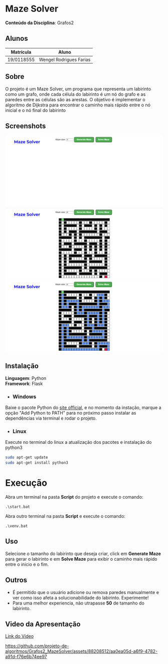 # Maze Solver


**Conteúdo da Disciplina**: Grafos2<br>

## Alunos
|Matrícula | Aluno |
| -- | -- |
| 19/0118555  |  Wengel Rodrigues Farias |


## Sobre 
O projeto é um Maze Solver, um programa que representa um labirinto como um grafo, onde cada célula do labirinto é um nó do grafo e as paredes entre as células são as arestas. O objetivo é implementar o algoritmo de Dijkstra para encontrar o caminho mais rápido entre o nó inicial e o nó final do labirinto

## Screenshots
![ScreenShot1](./assets/img1.png)
![ScreenShot2](./assets/img2.png)
![ScreenShot3](./assets/img3.png) 

## Instalação 
**Linguagem**: Python<br>
**Framework**: Flask<br>

- ### Windows
Baixe o pacote Python do [site official](https://www.python.org/downloads/), e no momento da instação, marque a opção "Add Python to PATH" para no próximo passo instalar as dependências via terminal e rodar o projeto.

- ### Linux
Execute no terminal do linux a atualização dos pacotes e instalação do python3

```bash
sudo apt-get update
sudo apt-get install python3
```
# Execução
Abra um terminal na pasta **Script** do projeto e execute o comando:
```
.\start.bat
```
Abra outro terminal na pasta **Script** e execute  o comando:
```
.\venv.bat
```

## Uso 
Selecione o tamanho do labirinto que deseja criar, click em **Generate Maze** para gerar o labirinto e em **Solve Maze** para exibir o caminho mais rápido entre o inicio e o fim.

## Outros
- É permitido que o usuário adicione ou remova paredes manualmente e ver como isso afeta a solucionabilidade do labirinto. Experimente!
- Para uma melhor experiencia, não utrapasse **50** de tamanho do labirinto.


## Video da Apresentação

[Link do Vídeo](https://www.youtube.com/watch?v=oQ21hHiz8Xc&feature=youtu.be)

https://github.com/projeto-de-algoritmos/Grafos2_MazeSolver/assets/88208512/aa0ea05d-a6f9-4782-a91d-f76e6b74ee97

